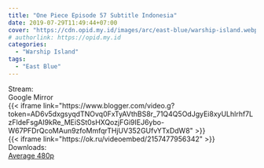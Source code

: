 ```yaml
---
title: "One Piece Episode 57 Subtitle Indonesia"
date: 2019-07-29T11:49:44+07:00
cover: "https://cdn.opid.my.id/images/arc/east-blue/warship-island.webp" # Optional, cover
# authorlink: https://opid.my.id
categories:
  - "Warship Island"
tags:
  - "East Blue"
---
```

<div class="ui menu violet borderless inverted">
  <div class="header item active">
        Stream:
    </div>
  <a class="active item" data-tab="google">
    <i class="google drive icon"></i> Google
  </a>
  <a class="item nounderline" data-tab="mirror">
    <i class="odnoklassniki icon"></i> Mirror
  </a>
</div>
<div class="ui bottom attached tab segment active" style="border:0 !important;" data-tab="google">
  {{< iframe link="https://www.blogger.com/video.g?token=AD6v5dxgsyqdTNOvq0FxTyAVthBS8r_71Q4Q5OdJgyEi8xyULhlrhf7LzFldeFsgAI9kRe_MEiSSt0sHXQozjFGi9IEJ6ybo-W67PFDrQcoMAun9zfoMmfqrTHjUV352GUfvYTxDdW8" >}}
</div>
<div class="ui bottom attached tab segment" style="border:0 !important;" data-tab="mirror">
  {{< iframe link="https://ok.ru/videoembed/2157477956342" >}}
</div>
<div class="ui menu violet borderless inverted">
  <div class="header item active">
        Downloads:
    </div>
  <a class="item nounderline" href="https://ouo.io/U5jzbhj" target="_blank" rel="dofollow"><i class="google drive icon"></i>
    Average 480p</a>
</div>